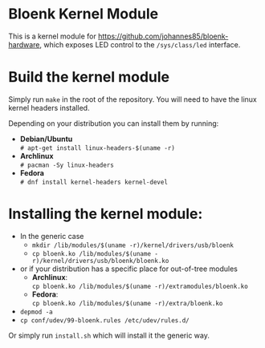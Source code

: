 Bloenk Kernel Module
========
This is a kernel module for https://github.com/johannes85/bloenk-hardware, which exposes LED control to the `/sys/class/led`
interface.

# Build the kernel module
Simply run `make` in the root of the repository. You will need to have the linux kernel headers installed.

Depending on your distribution you can install them by running:
- **Debian/Ubuntu**  
  `# apt-get install linux-headers-$(uname -r)`
- **Archlinux**  
  `# pacman -Sy linux-headers`
- **Fedora**  
  `# dnf install kernel-headers kernel-devel`

# Installing the kernel module:
- In the generic case
  - `mkdir /lib/modules/$(uname -r)/kernel/drivers/usb/bloenk`
  - `cp bloenk.ko /lib/modules/$(uname -r)/kernel/drivers/usb/bloenk/bloenk.ko`
- or if your distribution has a specific place for out-of-tree modules
  - **Archlinux**:  
    `cp bloenk.ko /lib/modules/$(uname -r)/extramodules/bloenk.ko`
  - **Fedora**:  
    `cp bloenk.ko /lib/modules/$(uname -r)/extra/bloenk.ko`
- `depmod -a`
- `cp conf/udev/99-bloenk.rules /etc/udev/rules.d/`

Or simply run `install.sh` which will install it the generic way.
